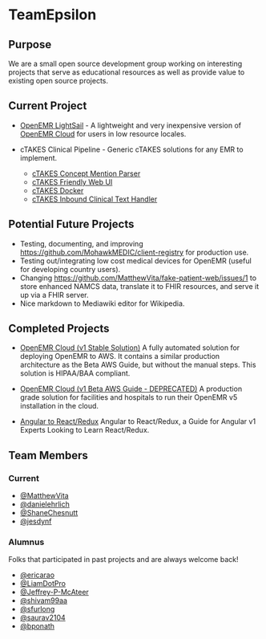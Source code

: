 # TeamEpsilon

## Purpose

We are a small open source development group working on interesting projects that serve as educational resources as well as provide value to existing open source projects.

## Current Project

- [OpenEMR LightSail](https://github.com/GoTeamEpsilon/OpenEMR-LightSail-ScratchPad) - A lightweight and very inexpensive version of [OpenEMR Cloud](https://github.com/GoTeamEpsilon/OpenEMR-Cloud) for users in low resource locales.

- cTAKES Clinical Pipeline - Generic cTAKES solutions for any EMR to implement.
  - [cTAKES Concept Mention Parser](https://github.com/GoTeamEpsilon/cTAKES-Concept-Mention-Parser)
  - [cTAKES Friendly Web UI](https://github.com/GoTeamEpsilon/cTAKES-Friendly-Web-UI)
  - [cTAKES Docker](https://github.com/GoTeamEpsilon/ctakes-docker)
  - [cTAKES Inbound Clinical Text Handler](https://github.com/MatthewVita/cTAKES-Inbound-Clinical-Text-Handler)

## Potential Future Projects
- Testing, documenting, and improving https://github.com/MohawkMEDIC/client-registry for production use.
- Testing out/integrating low cost medical devices for OpenEMR (useful for developing country users).
- Changing https://github.com/MatthewVita/fake-patient-web/issues/1 to store enhanced NAMCS data, translate it to FHIR resources, and serve it up via a FHIR server.
- Nice markdown to Mediawiki editor for Wikipedia.

## Completed Projects

- [OpenEMR Cloud (v1 Stable Solution)](https://github.com/GoTeamEpsilon/OpenEMR-Cloud) A fully automated solution for deploying OpenEMR to AWS. It contains a similar production architecture as the Beta AWS Guide, but without the manual steps. This solution is HIPAA/BAA compliant.

- [OpenEMR Cloud (v1 Beta AWS Guide - DEPRECATED)](https://github.com/GoTeamEpsilon/OpenEMR-Cloud) A production grade solution for facilities and hospitals to run their OpenEMR v5 installation in the cloud.

- [Angular to React/Redux](https://github.com/GoTeamEpsilon/angular-to-react-redux) Angular to React/Redux, a Guide for Angular v1 Experts Looking to Learn React/Redux.

## Team Members

### Current

- [@MatthewVita](https://github.com/matthewvita)
- [@danielehrlich](https://github.com/danielehrlich)
- [@ShaneChesnutt](https://github.com/shanechesnutt)
- [@jesdynf](https://github.com/jesdynf)

### Alumnus

Folks that participated in past projects and are always welcome back!

- [@ericarao](https://github.com/ericarao)
- [@LiamDotPro](https://github.com/LiamDotPro)
- [@Jeffrey-P-McAteer](https://github.com/Jeffrey-P-McAteer)
- [@shivam99aa](https://github.com/shivam99aa)
- [@sfurlong](https://github.com/sfurlong)
- [@saurav2104](https://github.com/saurav2104)
- [@bponath](https://github.com/bponath)
